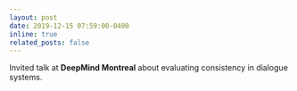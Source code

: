 ```yaml
---
layout: post
date: 2019-12-15 07:59:00-0400
inline: true
related_posts: false
---
```


Invited talk at **DeepMind Montreal** about evaluating consistency in dialogue systems.
